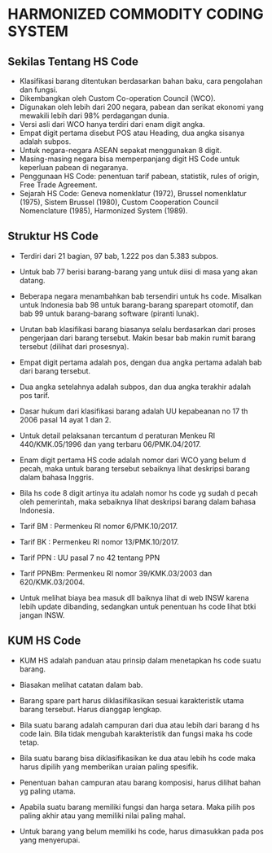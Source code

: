 # HARMONIZED COMMODITY CODING SYSTEM

## Sekilas Tentang HS Code
- Klasifikasi barang ditentukan berdasarkan bahan baku, cara pengolahan dan fungsi.
- Dikembangkan oleh Custom Co-operation Council (WCO).
- Digunakan oleh lebih dari 200 negara, pabean dan serikat ekonomi yang mewakili lebih dari 98% perdagangan dunia.
- Versi asli dari WCO hanya terdiri dari enam digit angka.
- Empat digit pertama disebut POS atau Heading, dua angka sisanya adalah subpos.
- Untuk negara-negara ASEAN sepakat menggunakan 8 digit.
- Masing-masing negara bisa memperpanjang digit HS Code untuk keperluan pabean di negaranya.
- Penggunaan HS Code: penentuan tarif pabean, statistik, rules of origin, Free Trade Agreement.
- Sejarah HS Code: Geneva nomenklatur (1972), Brussel nomenklatur (1975), Sistem Brussel (1980), Custom Cooperation Council Nomenclature (1985), Harmonized System (1989).

## Struktur HS Code
- Terdiri dari 21 bagian, 97 bab, 1.222 pos dan 5.383 subpos. 
- Untuk bab 77 berisi barang-barang yang untuk diisi di masa yang akan datang.
- Beberapa negara menambahkan bab tersendiri untuk hs code. Misalkan untuk Indonesia bab 98 untuk barang-barang sparepart otomotif, dan bab 99 untuk barang-barang software (piranti lunak).
- Urutan bab klasifikasi barang biasanya selalu berdasarkan dari proses pengerjaan dari barang tersebut. Makin besar bab makin rumit barang tersebut (dilihat dari prosesnya).
- Empat digit pertama adalah pos, dengan dua angka pertama adalah bab dari barang tersebut.
- Dua angka setelahnya adalah subpos, dan dua angka terakhir adalah pos tarif.
- Dasar hukum dari klasifikasi barang adalah UU kepabeanan no 17 th 2006 pasal 14 ayat 1 dan 2.
- Untuk detail pelaksanan tercantum d peraturan Menkeu RI 440/KMK.05/1996 dan yang terbaru 06/PMK.04/2017.

- Enam digit pertama HS code adalah nomor dari WCO yang belum d pecah, maka untuk barang tersebut sebaiknya lihat deskripsi barang dalam bahasa Inggris.

- Bila hs code 8 digit artinya itu adalah nomor hs code yg sudah d pecah oleh pemerintah, maka sebaiknya lihat deskripsi barang dalam bahasa Indonesia.

- Tarif BM : Permenkeu RI nomor 6/PMK.10/2017.

- Tarif BK : Permenkeu RI nomor 13/PMK.10/2017.

- Tarif PPN : UU pasal 7 no 42 tentang PPN

- Tarif PPNBm: Permenkeu RI nomor 39/KMK.03/2003 dan 620/KMK.03/2004.

- Untuk melihat biaya bea masuk dll baiknya lihat di web INSW karena lebih update dibanding, sedangkan untuk penentuan hs code lihat btki jangan INSW.

## KUM HS Code
- KUM HS adalah panduan atau prinsip dalam menetapkan hs code suatu barang.

- Biasakan melihat catatan dalam bab.

- Barang spare part harus diklasifikasikan sesuai karakteristik utama barang tersebut. Harus dianggap lengkap.
- Bila suatu barang adalah campuran dari dua atau lebih dari barang d hs code lain. Bila tidak mengubah karakteristik dan fungsi maka hs code tetap.

- Bila suatu barang bisa diklasifikasikan ke dua atau lebih hs code maka harus dipilih yang memberikan uraian paling spesifik.

- Penentuan bahan campuran atau barang komposisi, harus dilihat bahan yg paling utama.

- Apabila suatu barang memiliki fungsi dan harga setara. Maka pilih pos paling akhir atau yang memiliki nilai paling mahal.

- Untuk barang yang belum memiliki hs code, harus dimasukkan pada pos yang menyerupai.
